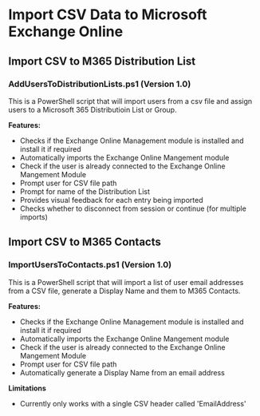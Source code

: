 # Import CSV Data to Microsoft Exchange Online

## Import CSV to M365 Distribution List
### AddUsersToDistributionLists.ps1 (Version 1.0)

This is a PowerShell script that will import users from a csv file and assign users to a Microsoft 365 Distributioin List or Group.

**Features:**
- Checks if the Exchange Online Management module is installed and install it if required
- Automatically imports the Exchange Online Mangement module
- Check if the user is already connected to the Exchange Online Mangement Module
- Prompt user for CSV file path
- Prompt for name of the Distribution List
- Provides visual feedback for each entry being imported
- Checks whether to disconnect from session or continue (for multiple imports)


## Import CSV to M365 Contacts
### ImportUsersToContacts.ps1 (Version 1.0)

This is a PowerShell script that will import a list of user email addresses from a CSV file, generate a Display Name and them to M365 Contacts. 

**Features:**
- Checks if the Exchange Online Management module is installed and install it if required
- Automatically imports the Exchange Online Mangement module
- Check if the user is already connected to the Exchange Online Mangement Module
- Prompt user for CSV file path
- Automatically generate a Display Name from an email address

**Limitations**
- Currently only works with a single CSV header called 'EmailAddress'




